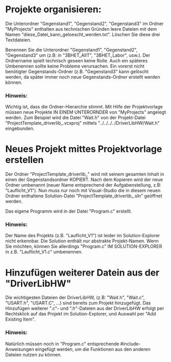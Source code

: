 # Projekte organisieren:

Die Unterordner "Gegenstand1", "Gegenstand2", "Gegenstand3" im Ordner 
"MyProjects" enthalten aus technischen Gründen leere Dateien mit dem Namen
"diese_Datei_kann_geloescht_werden.txt". Löschen Sie diese drei Textdateien.

Benennen Sie die Unterordner "Gegenstand1", "Gegenstand2", "Gegenstand3" um 
(z.B: in "3BHET_AIIT", "3BHET_Labor", usw.). Der Ordnername spielt technisch 
geseen keine Rolle. Auch ein späteres Umbenennen sollte keine Probleme 
verursachen. Ein vorerst nicht benötigter Gegenstands-Ordner (z.B. 
"Gegenstand3" kann gelöscht werden, da später immer noch neue 
Gegenstands-Ordner erstellt werden können.

### Hinweis:
Wichtig ist, dass die Ordner-Hierarchie stimmt. Mit Hilfe der Projektvorlage 
müssen neue Projekte IN EINEM UNTERORNDER von "MyProjects" angelegt werden. 
Zum Beispiel wird die Datei "Wait.h" von der Projekt-Datei 
"ProjectTemplate_driverlib_.vcxproj" mittels
 "../../../../DriverLibHW/Wait.h" eingebunden. 

# Neues Projekt mittes Projektvorlage erstellen

Der Ordner "ProjectTemplate_driverlib_" wird mit seinem gesamten Inhalt in 
einen der Gegenstandsordner KOPIERT. Nach dem Kopieren wird der neue Ordner 
umbenannt (neuer Name entsprechend der Aufgabenstellung, z.B: "Lauflicht_V1").
Nun muss nur noch mit Visual-Studio die in diesem neuen Ordner enthaltene 
Solution-Datei "ProjectTemplate_driverlib_.sln" geöffnet werden.

Das eigene Programm wird in der Datei "Program.c" erstellt.

### Hinweis:
Der Name des Projekts (z.B. "Lauflicht_V1") ist leider im Solution-Explorer
nicht erkennbar. Die Solution enthält nur abstrakte Projekt-Namen. Wenn Sie
möchten, können Sie allerdings "Program.c" IM SOLUTION-EXPLORER in z.B. 
"Lauflicht_V1.c" umbenennen.

# Hinzufügen weiterer Datein aus der "DriverLibHW"

Die wichtigesten Dateien der DriverLibHW, (z.B: "Wait.h", "Wait.c", "USART.h",
"USART.C", ...) sind bereits zum Projekt hinzugefügt. Das Hinzufügen weiterer
".c"- und ".h"-Dateien aus der DriverLibHW erfolgt per Rechtsklick auf das 
Projekt im Solution-Explorer, und Auswahl per "Add Existing Item".

### Hinweis:
Natürlich müssen noch in "Program.c" entsprechende #include-Anweisungen 
eingefügt werden, um die Funktionen aus den anderen Dateien nutzen zu 
können.
